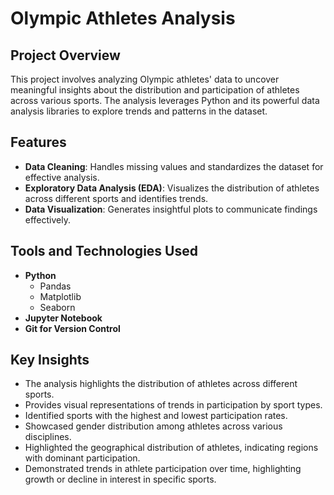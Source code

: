 # Olympic Athletes Analysis

## Project Overview
This project involves analyzing Olympic athletes' data to uncover meaningful insights about the distribution and participation of athletes across various sports. The analysis leverages Python and its powerful data analysis libraries to explore trends and patterns in the dataset.

## Features
- **Data Cleaning**: Handles missing values and standardizes the dataset for effective analysis.
- **Exploratory Data Analysis (EDA)**: Visualizes the distribution of athletes across different sports and identifies trends.
- **Data Visualization**: Generates insightful plots to communicate findings effectively.

## Tools and Technologies Used
- **Python**
  - Pandas
  - Matplotlib
  - Seaborn
- **Jupyter Notebook**
- **Git for Version Control**

## Key Insights
- The analysis highlights the distribution of athletes across different sports.
- Provides visual representations of trends in participation by sport types.
- Identified sports with the highest and lowest participation rates.
- Showcased gender distribution among athletes across various disciplines.
- Highlighted the geographical distribution of athletes, indicating regions with dominant participation.
- Demonstrated trends in athlete participation over time, highlighting growth or decline in interest in specific sports.
